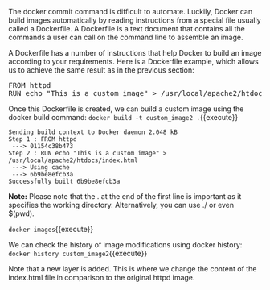 The docker commit command is difficult to automate. Luckily, Docker can build images automatically by reading instructions from a special file usually called a Dockerfile. A Dockerfile is a text document that contains all the commands a user can call on the command line to assemble an image.

A Dockerfile has a number of instructions that help Docker to build an image according to your requirements. Here is a Dockerfile example, which allows us to achieve the same result as in the previous section:

<pre class="file" data-filename="Dockerfile" data-target="replace">
FROM httpd
RUN echo "This is a custom image" > /usr/local/apache2/htdocs/index.html
</pre>

Once this Dockerfile is created, we can build a custom image using the docker build command:
`docker build -t custom_image2 .`{{execute}}

```
Sending build context to Docker daemon 2.048 kB
Step 1 : FROM httpd
 ---> 01154c38b473
Step 2 : RUN echo "This is a custom image" > /usr/local/apache2/htdocs/index.html
 ---> Using cache
 ---> 6b9be8efcb3a
Successfully built 6b9be8efcb3a
```

**Note:** Please note that the . at the end of the first line is important as it specifies the working directory. Alternatively, you can use ./ or even $(pwd).

`docker images`{{execute}}

We can check the history of image modifications using docker history:
`docker history custom_image2`{{execute}}

Note that a new layer is added. This is where we change the content of the index.html file in comparison to the original httpd image.
